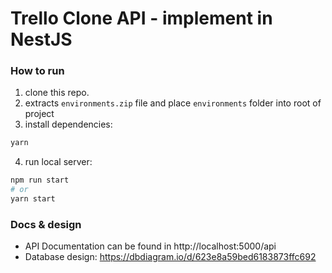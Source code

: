 # Trello Clone API - implement in NestJS


### How to run
1. clone this repo.
2. extracts `environments.zip` file and place `environments` folder into root of project
3. install dependencies:
```bash
yarn
```
4. run local server:
```bash
npm run start
# or
yarn start
```

### Docs & design
- API Documentation can be found in http://localhost:5000/api
- Database design: https://dbdiagram.io/d/623e8a59bed6183873ffc692
